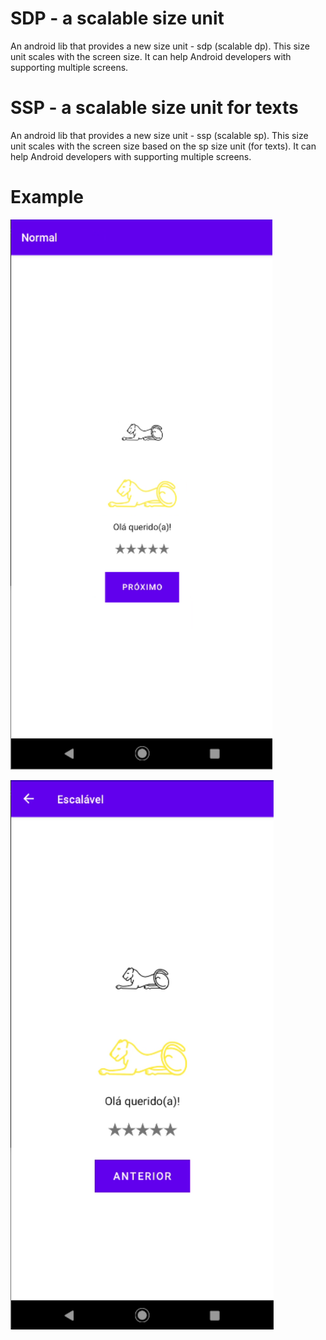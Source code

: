 # SDP - a scalable size unit
An android lib that provides a new size unit - sdp (scalable dp). This size unit scales with the screen size. It can help Android developers with supporting multiple screens.

# SSP - a scalable size unit for texts
An android lib that provides a new size unit - ssp (scalable sp). This size unit scales with the screen size based on the sp size unit (for texts). It can help Android developers with supporting multiple screens.

# Example
![Normal](https://github.com/astraube/ScalableSize/blob/main/screen_1.png)

![Scalable](https://github.com/astraube/ScalableSize/blob/main/screen_2.png)